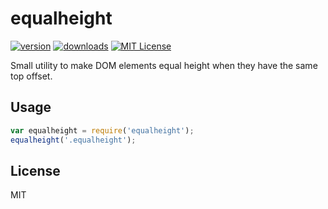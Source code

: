# equalheight

[![version](https://img.shields.io/npm/v/equalheight.svg?style=flat-square)](http://npm.im/equalheight)
[![downloads](https://img.shields.io/npm/dm/equalheight.svg?style=flat-square)](http://npm-stat.com/charts.html?package=equalheight)
[![MIT License](https://img.shields.io/npm/l/equalheight.svg?style=flat-square)](http://opensource.org/licenses/MIT)

Small utility to make DOM elements equal height when they have the same top offset.

## Usage

```javascript
var equalheight = require('equalheight');
equalheight('.equalheight');
```

## License

MIT
